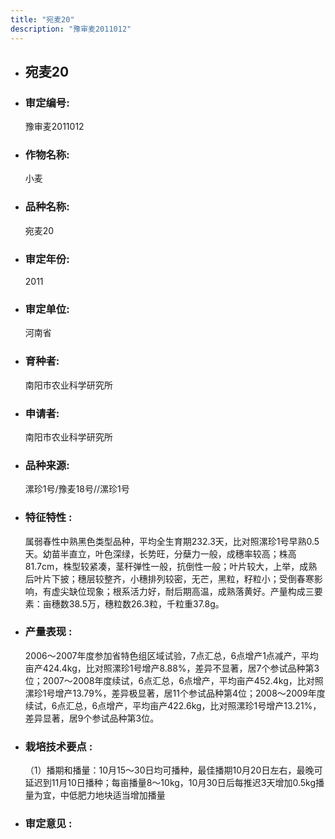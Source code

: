 ```yaml
---
title: "宛麦20"
description: "豫审麦2011012"
---
```

* ## 宛麦20
* ###  审定编号:  
   豫审麦2011012

*  ### 作物名称:  
   小麦

*   ###  品种名称: 
    宛麦20

*   ### 审定年份: 
    2011

*   ### 审定单位:  
    河南省

*   ### 育种者:  
    南阳市农业科学研究所

*   ### 申请者:  
    南阳市农业科学研究所

*   ### 品种来源:  
    漯珍1号/豫麦18号//漯珍1号

*   ### 特征特性 : 
    属弱春性中熟黑色类型品种，平均全生育期232.3天，比对照漯珍1号早熟0.5天。幼苗半直立，叶色深绿，长势旺，分蘖力一般，成穗率较高；株高81.7cm，株型较紧凑，茎秆弹性一般，抗倒性一般；叶片较大，上举，成熟后叶片下披；穗层较整齐，小穗排列较密，无芒，黑粒，籽粒小；受倒春寒影响，有虚尖缺位现象；根系活力好，耐后期高温，成熟落黄好。产量构成三要素：亩穗数38.5万，穗粒数26.3粒，千粒重37.8g。

*   ### 产量表现 : 
    2006～2007年度参加省特色组区域试验，7点汇总，6点增产1点减产，平均亩产424.4kg，比对照漯珍1号增产8.88%，差异不显著，居7个参试品种第3位；2007～2008年度续试，6点汇总，6点增产，平均亩产452.4kg，比对照漯珍1号增产13.79%，差异极显著，居11个参试品种第4位；2008～2009年度续试，6点汇总，6点增产，平均亩产422.6kg，比对照漯珍1号增产13.21%，差异显著，居9个参试品种第3位。

*   ### 栽培技术要点 : 
    （1）播期和播量：10月15～30日均可播种，最佳播期10月20日左右，最晚可延迟到11月10日播种；每亩播量8～10kg，10月30日后每推迟3天增加0.5kg播量为宜，中低肥力地块适当增加播量

*   ### 审定意见 : 
    
